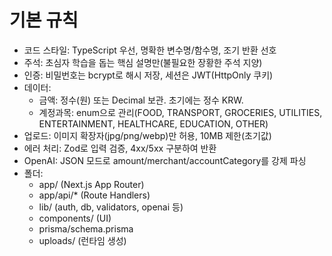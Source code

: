 # 기본 규칙

- 코드 스타일: TypeScript 우선, 명확한 변수명/함수명, 조기 반환 선호
- 주석: 초심자 학습을 돕는 핵심 설명만(불필요한 장황한 주석 지양)
- 인증: 비밀번호는 bcrypt로 해시 저장, 세션은 JWT(HttpOnly 쿠키)
- 데이터:
  - 금액: 정수(원) 또는 Decimal 보관. 초기에는 정수 KRW.
  - 계정과목: enum으로 관리(FOOD, TRANSPORT, GROCERIES, UTILITIES, ENTERTAINMENT, HEALTHCARE, EDUCATION, OTHER)
- 업로드: 이미지 확장자(jpg/png/webp)만 허용, 10MB 제한(초기값)
- 에러 처리: Zod로 입력 검증, 4xx/5xx 구분하여 반환
- OpenAI: JSON 모드로 amount/merchant/accountCategory를 강제 파싱
- 폴더:
  - app/ (Next.js App Router)
  - app/api/* (Route Handlers)
  - lib/ (auth, db, validators, openai 등)
  - components/ (UI)
  - prisma/schema.prisma
  - uploads/ (런타임 생성)
